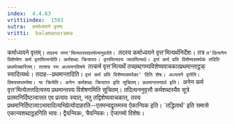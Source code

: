 ```yaml
---
index:  4.4.63
vrittiindex:  1593
sutra:  कर्माध्ययने वृत्तम्
vritti:  balamanorama 
---
```


कर्माध्ययने वृत्तम्। `तदस्य पण्य'मित्यतस्तदस्येत्यनुवर्तते। `तदस्य कर्माध्ययने वृत्त'मित्यर्थनिर्देशः। तत्र `त'दित्यनेन विशेष्येण कर्म वृत्तमित्यन्वेति। कर्मशब्दः क्रियापरः। वृत्तमित्यस्य जातमित्यर्थः। वृत्तं कर्म प्रति विशेष्यसमर्पकं तदिति प्रथमोच्चारितम्। ततश्च स्य अध्ययनविषये `तत्कर्म वृत्त'मित्यर्थे तच्छब्दगम्यविशेष्यवाचकात्प्रथमान्ताट्ठक् स्यादित्यर्थः। तदाह--प्रथमान्तादिति। `वृत्तं कर्म प्रति विशेष्यसमर्पका' दिति शेषः। अध्ययने वृत्तेति। विषयसप्तम्येषा। या क्रियेति। अनेन कर्मशब्दः क्रियापर इति सूचितम्। प्रथमान्तस्यार्थ इति। `अनेन कर्म वृत्त'मित्येतत्तदित्यस्य प्रथमान्तस्य विशेषणमिति सूचितम्। तदित्यननुवृत्तौ कर्मशब्दस्यैव सूत्रे प्रतमानिर्दिष्टत्वात्तत एव प्रत्ययः स्यात्, नतु तद्विशेष्यवाचकात्, तस्य प्रथमानिर्दिष्टत्वाऽभावादित्यभिप्रेत्योदाहरति--एतमन्यद्वृत्तमस्य ऐकान्यिक इति। `तद्धितार्थ' इति समासे एकान्यशब्दाट्ठहगिति भावः। द्वैयन्यिकः, त्रैयन्यिकः। ऐजागमो विशेषः।

